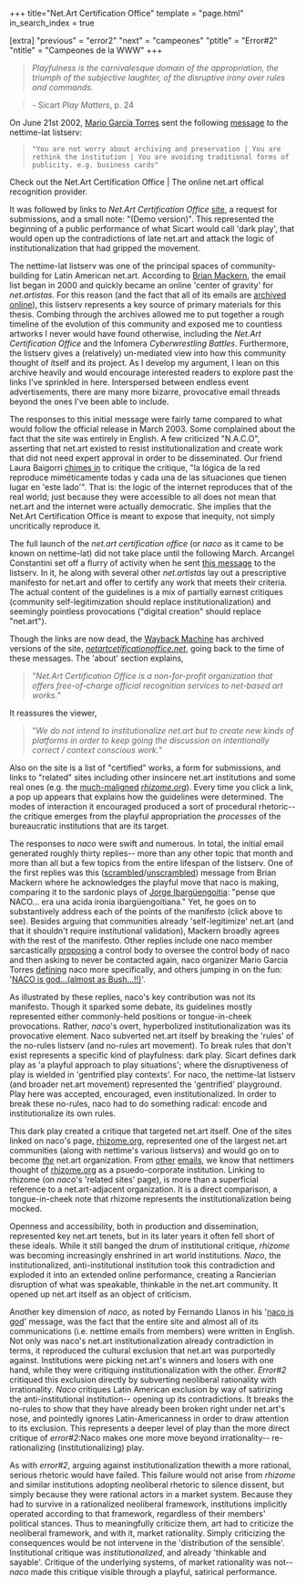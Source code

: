 +++
title="Net.Art Certification Office"
template = "page.html"
in_search_index = true

[extra]
"previous" = "error2"
"next" = "campeones"
"ptitle" = "Error#2"
"ntitle" = "Campeones de la WWW"
+++
> *Playfulness is the carnivalesque domain of the appropriation, the triumph of the subjective laughter, of the disruptive irony over rules and commands.*

> *-* Sicart *Play Matters*, p. 24

On June 21st 2002, [Mario García Torres](https://en.wikipedia.org/wiki/Mario_Garc%C3%ADa_Torres) sent the following [message](https://nettime.org/Lists-Archives/nettime-lat-0206/msg00105.html) to the nettime-lat listserv:

> <code>"You are not worry about archiving and preservation | You are rethink the institution | You are avoiding traditional forms of publicity. e.g. business cards"</code>

Check out the Net.Art Certification Office | The online net.art offical recognition provider.

It was followed by links to *Net.Art Certification Office* [site](https://web.archive.org/web/20030329225555/http://netartcertificationoffice.net/), a request for submissions, and a small note: "(Demo version)". This represented the beginning of a public performance of what Sicart would call 'dark play', that would open up the contradictions of late net.art and attack the logic of institutionalization that had gripped the movement.

The nettime-lat listserv was one of the principal spaces of community-building for Latin American net.art. According to [Brian Mackern](https://www.digitalartarchive.at/fileadmin/user_upload/Virtualart/PDF/301_netart_latino_database.pdf), the email list began in 2000 and quickly became an online 'center of gravity' for *net.artistas*. For this reason (and the fact that all of its emails are [archived online](https://nettime.org/Lists-Archives/)), this listserv represents a key source of primary materials for this thesis. Combing through the archives allowed me to put together a rough timeline of the evolution of this community and exposed me to countless artworks I never would have found otherwise, including the *Net.Art Certification Office* and the Infomera *Cyberwrestling Battles*. Furthermore, the listserv gives a (relatively) un-mediated view into how this community thought of itself and its project. As I develop my argument, I lean on this archive heavily and would encourage interested readers to explore past the links I've sprinkled in here. Interspersed between endless event advertisements, there are many more bizarre, provocative email threads beyond the ones I've been able to include.

The responses to this initial message were fairly tame compared to what would follow the official release in March 2003. Some complained about the fact that the site was entirely in English. A few criticized "N.A.C.O", asserting that net.art existed to resist institutionalization and create work that did not need expert approval in order to be disseminated. Our friend Laura Baigorri [chimes in](https://nettime.org/Lists-Archives/nettime-lat-0206/msg00118.html) to critique the critique, "la lógica de la red reproduce miméticamente todas y cada una de las situaciones que tienen lugar en 'este lado'". That is: the logic of the internet reproduces that of the real world; just because they were accessible to all does not mean that net.art and the internet were actually democratic. She implies that the Net.Art Certification Office is meant to expose that inequity, not simply uncritically reproduce it.

The full launch of the *net.art certification office* (or *naco* as it came to be known on nettime-lat) did not take place until the following March. Arcangel Constantini set off a flurry of activity when he sent [this message](https://nettime.org/Lists-Archives/nettime-lat-0303/msg00013.html) to the listserv. In it, he along with several other *net.artistas* lay out a prescriptive manifesto for net.art and offer to certify any work that meets their criteria. The actual content of the guidelines is a mix of partially earnest critiques (community self-legitimization should replace institutionalization) and seemingly pointless provocations ("digital creation" should replace "net.art").

Though the links are now dead, the [Wayback Machine](http://web.archive.org) has archived versions of the site, [*netartcetificationoffice.net*](https://web.archive.org/web/20030329225555/http://netartcertificationoffice.net/), going back to the time of these messages. The 'about' section explains,

> "*Net.Art Certification Office is a non-for-profit organization that offers free-of-charge official recognition services to net-based art works.*"

It reassures the viewer,

> "*We do not intend to institutionalize net.art but to create new kinds of platforms in order to keep going the discussion on intentionally correct / context conscious work.*"

Also on the site is a list of "certified" works, a form for submissions, and links to "related" sites including other insincere net.art institutions and some real ones (e.g. the [much-maligned](https://web.archive.org/web/20090725031710/http://geocities.com/afterrhizome/) [*rhizome.org*](http://rhizome.org)). Every time you click a link, a pop up appears that explains how the guidelines were determined. The modes of interaction it encouraged produced a sort of procedural rhetoric-- the critique emerges from the playful appropriation the *processes* of the bureaucratic institutions that are its target.

The responses to *naco* were swift and numerous. In total, the initial email generated roughly thirty replies-- more than any other topic that month and more than all but a few topics from the entire lifespan of the listserv. One of the first replies was this ([scrambled](https://nettime.org/Lists-Archives/nettime-lat-0303/msg00020.html)/[unscrambled](https://nettime.org/Lists-Archives/nettime-lat-0303/msg00021.html)) message from Brian Mackern where he acknowledges the playful move that naco is making, comparing it to the sardonic plays of [Jorge Ibargüengoitia](https://en.wikipedia.org/wiki/Jorge_Ibarg%C3%BCengoitia): "pense que NACO... era una acida ironia ibargüengoitiana." Yet, he goes on to substantively address each of the points of the manifesto (click above to see). Besides arguing that communities already 'self-legitimize' net.art (and that it shouldn't require institutional validation), Mackern broadly agrees with the rest of the manifesto. Other replies include one naco member sarcastically [proposing](https://nettime.org/Lists-Archives/nettime-lat-0303/msg00051.html) a control body to oversee the control body of naco and then asking to never be contacted again, naco organizer Mario Garcia Torres [defining](https://nettime.org/Lists-Archives/nettime-lat-0303/msg00037.html) naco more specifically, and others jumping in on the fun: '[NACO is god...(almost as Bush...!!)](https://nettime.org/Lists-Archives/nettime-lat-0303/msg00039.html)'.

As illustrated by these replies, naco's key contribution was not its manifesto. Though it sparked some debate, its guidelines mostly represented either commonly-held positions or tongue-in-cheek provocations. Rather, *naco*'s overt, hyperbolized institutionalization was its provocative element. Naco subverted net.art itself by breaking the 'rules' of the no-rules listserv (and no-rules art movement). To break rules that don't exist represents a specific kind of playfulness: dark play. Sicart defines dark play as 'a playful approach to play situations'; where the disruptiveness of play is wielded in 'gentrified play contexts'. For naco, the nettime-lat listserv (and broader net.art movement) represented the 'gentrified' playground. Play here was accepted, encouraged, even institutionalized. In order to break these no-rules, naco had to do something radical: encode and institutionalize its own rules.

This dark play created a critique that targeted net.art itself. One of the sites linked on naco's page, [rhizome.org](http://rhizome.org), represented one of the largest net.art communities (along with nettime's various listservs) and would go on to become [*the*](https://en.wikipedia.org/wiki/Rhizome_(organization)) net.art organization. From [other](https://nettime.org/Lists-Archives/nettime-lat-0011/msg00079.html) [emails](https://nettime.org/Lists-Archives/nettime-lat-0301/msg00032.html), we know that nettimers thought of [rhizome.org](http://rhizome.org) as a psuedo-corporate institution. Linking to rhizome (on *naco*'s 'related sites' page), is more than a superficial reference to a net.art-adjacent organization. It is a direct comparison, a tongue-in-cheek note that rhizome represents the institutionalization being mocked.

Openness and accessibility, both in production and dissemination, represented key net.art tenets, but in its later years it often fell short of these ideals. While it still banged the drum of institutional critique, *rhizome* was becoming increasingly enshrined in art world institutions. *Naco*, the institutionalized, anti-institutional institution took this contradiction and exploded it into an extended online performance, creating a Rancierian disruption of what was speakable, thinkable in the net.art community. It opened up net.art itself as an object of criticism.

Another key dimension of *naco*, as noted by Fernando Llanos in his '[naco is god](https://nettime.org/Lists-Archives/nettime-lat-0303/msg00039.html)' message, was the fact that the entire site and almost all of its communications (i.e. nettime emails from members) were written in English. Not only was naco's net.art institutionalization already contradiction in terms, it reproduced the cultural exclusion that net.art was purportedly against. Institutions were picking net.art's winners and losers with one hand, while they were critiquing institutionalization with the other. *Error#2* critiqued this exclusion directly by subverting neoliberal rationality with irrationality. *Naco* critiques Latin American exclusion by way of satirizing the anti-institutional institution-- opening up its contradictions. It breaks the no-rules to show that they have already been broken right under net.art's nose, and pointedly ignores Latin-Americanness in order to draw attention to its exclusion. This represents a deeper level of play than the more direct critique of *error#2*:Naco makes one more move beyond irrationality-- re-rationalizing (institutionalizing) play.

As with *error#2*, arguing against institutionalization thewith a more rational, serious rhetoric would have failed. This failure would not arise from *rhizome* and similar institutions adopting neoliberal rhetoric to silence dissent, but simply because they were rational actors in a market system. Because they had to survive in a rationalized neoliberal framework, institutions implicitly operated according to that framework, regardless of their members' political stances. Thus to meaningfully criticize them, art had to criticize the neoliberal framework, and with it, market rationality. Simply criticizing the consequences would be not intervene in the 'distribution of the sensible'. Institutional critique was *institutionalized*, and already 'thinkable and sayable'. Critique of the underlying systems, of market rationality was not-- *naco* made this critique visible through a playful, satirical performance.